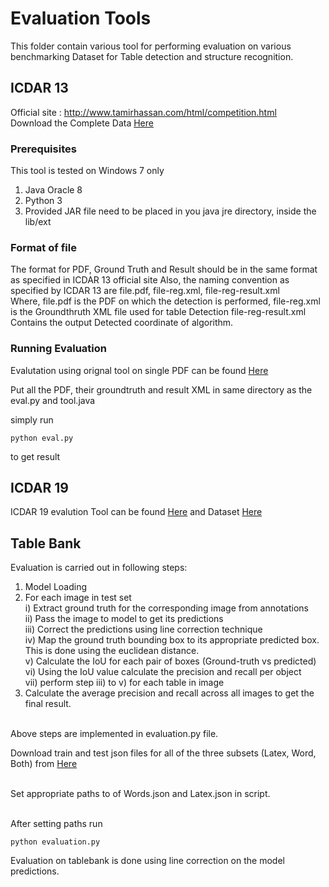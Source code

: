 # Evaluation Tools

This folder contain various tool for performing evaluation on various benchmarking Dataset for Table detection and structure
recognition.

## ICDAR 13

Official site : http://www.tamirhassan.com/html/competition.html <br>
Download the Complete Data [Here](http://www.tamirhassan.com/html/files/icdar2013-competition-dataset-with-gt.zip)

### Prerequisites

This tool is tested on Windows 7 only
1. Java Oracle 8
2. Python 3
3. Provided JAR file need to be placed in you java jre directory, inside the lib/ext

### Format of file 

The format for PDF, Ground Truth and Result should be in the same format as specified in ICDAR 13 official site
Also, the naming convention as specified by ICDAR 13 are
file.pdf, file-reg.xml, file-reg-result.xml <br>
Where, file.pdf is the PDF on which the detection is performed, 
file-reg.xml is the Groundthruth XML file used for table Detection
file-reg-result.xml Contains the output Detected coordinate of algorithm.


### Running Evaluation

Evalutation using orignal tool on single PDF can be found [Here](https://github.com/tamirhassan/dataset-tools)

Put all the PDF, their groundtruth and result XML in same directory as 
the eval.py and tool.java

simply run
```
python eval.py
```
to get result 

## ICDAR 19

ICDAR 19 evalution Tool can be found [Here](https://github.com/cndplab-founder/ICDAR2019_cTDaR)
and Dataset [Here](https://github.com/cndplab-founder/ICDAR2019_cTDaR)

## Table Bank

Evaluation is carried out in following steps:

1) Model Loading <br>
2) For each image in test set <br>
   i) Extract ground truth for the corresponding image from annotations <br>
   ii) Pass the image to model to get its predictions <br>
   iii) Correct the predictions using line correction technique <br>
   iv) Map the ground truth bounding box to its appropriate predicted box. This is done using the euclidean distance.<br>
   v) Calculate the IoU for each pair of boxes (Ground-truth vs predicted) <br>
   vi) Using the IoU value calculate the precision and recall per object <br>
   vii) perform step iii) to v) for each table in image <br>
3) Calculate the average precision and recall across all images to get the final result.<br><br>

Above steps are implemented in evaluation.py file.<br>

Download train and test json files for all of the three subsets (Latex, Word, Both) from [Here](https://drive.google.com/open?id=1lxpK4sa4LTSHPFuQEsjFdx87NAlQ8F5O) <br><br>

Set appropriate paths to of Words.json and Latex.json in script.<br><br>

After setting paths run

```
python evaluation.py

```
Evaluation on tablebank is done using line correction on the model predictions.<br>
